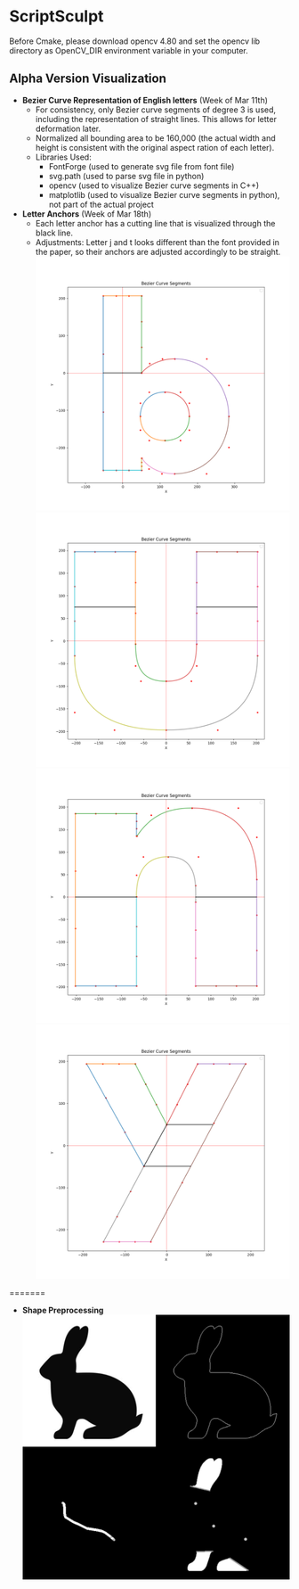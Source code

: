 # ScriptSculpt
Before Cmake, please download opencv 4.80 and set the opencv lib directory as OpenCV_DIR environment variable in your computer.

## Alpha Version Visualization
- **Bezier Curve Representation of English letters** (Week of Mar 11th)
    * For consistency, only Bezier curve segments of degree 3 is used, including the representation of straight lines. This allows for letter deformation later.
    * Normalized all bounding area to be 160,000 (the actual width and height is consistent with the original aspect ration of each letter).
    * Libraries Used:
        * FontForge (used to generate svg file from font file)
        * svg.path (used to parse svg file in python)
        * opencv (used to visualize Bezier curve segments in C++)
        * matplotlib (used to visualize Bezier curve segments in python), not part of the actual project
- **Letter Anchors** (Week of Mar 18th)
    * Each letter anchor has a cutting line that is visualized through the black line.
    * Adjustments: Letter j and t looks different than the font provided in the paper, so their anchors are adjusted accordingly to be straight.
![](./visualization/letter_as_curves/b.png)
![](./visualization/letter_as_curves/u.png)
![](./visualization/letter_as_curves/n.png)
![](./visualization/letter_as_curves/y.png)

=======
- **Shape Preprocessing** 
![](./visualization/shape/overview.png)


